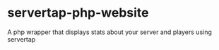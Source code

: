 # servertap-php-website
A php wrapper that displays stats about your server and players using servertap
